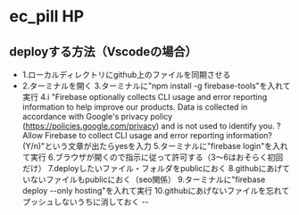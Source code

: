 # ec_pill HP

deployする方法（Vscodeの場合）
--
- 1.ローカルディレクトリにgithub上のファイルを同期させる
- 2.ターミナルを開く
3.ターミナルに"npm install -g firebase-tools"を入れて実行
4.i  "Firebase optionally collects CLI usage and error reporting information to help improve our products. Data is collected in accordance with Google's privacy policy (https://policies.google.com/privacy) and is not used to identify you.
? Allow Firebase to collect CLI usage and error reporting information? (Y/n)"という文章が出たらyesを入力
5.ターミナルに"firebase login"を入れて実行
6.ブラウザが開くので指示に従って許可する（3～6はおそらく初回だけ）
7.deployしたいファイル・フォルダをpublicにおく
8.githubにあげていないファイルもpublicにおく（seo関係）
9.ターミナルに"firebase deploy --only hosting"を入れて実行
10.githubにあげないファイルを忘れてプッシュしないうちに消しておく
--
